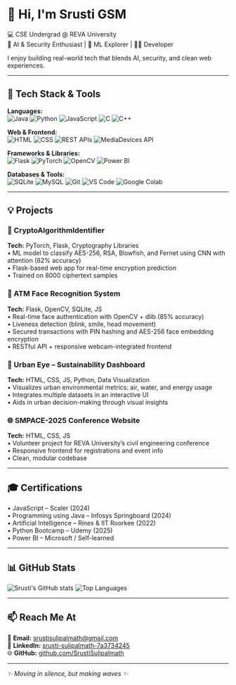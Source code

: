 # 👋 Hi, I'm Srusti GSM

💻 CSE Undergrad @ REVA University  
🔐 AI & Security Enthusiast | 🧠 ML Explorer | 👩‍💻 Developer  

I enjoy building real-world tech that blends AI, security, and clean web experiences.

---

## 🔧 Tech Stack & Tools

**Languages:**  
![Java](https://img.shields.io/badge/Java-ED8B00?style=flat-square&logo=java&logoColor=white)
![Python](https://img.shields.io/badge/Python-3670A0?style=flat-square&logo=python&logoColor=white)
![JavaScript](https://img.shields.io/badge/JavaScript-F7DF1E?style=flat-square&logo=javascript&logoColor=black)
![C](https://img.shields.io/badge/C-00599C?style=flat-square&logo=c&logoColor=white)
![C++](https://img.shields.io/badge/C++-00599C?style=flat-square&logo=c%2B%2B&logoColor=white)

**Web & Frontend:**  
![HTML](https://img.shields.io/badge/HTML5-E34F26?style=flat-square&logo=html5&logoColor=white)
![CSS](https://img.shields.io/badge/CSS3-1572B6?style=flat-square&logo=css3&logoColor=white)
![REST APIs](https://img.shields.io/badge/API-FF6F00?style=flat-square)
![MediaDevices API](https://img.shields.io/badge/MediaDevicesAPI-4285F4?style=flat-square)

**Frameworks & Libraries:**  
![Flask](https://img.shields.io/badge/Flask-000000?style=flat-square&logo=flask&logoColor=white)
![PyTorch](https://img.shields.io/badge/PyTorch-EE4C2C?style=flat-square&logo=pytorch&logoColor=white)
![OpenCV](https://img.shields.io/badge/OpenCV-5C3EE8?style=flat-square&logo=opencv&logoColor=white)
![Power BI](https://img.shields.io/badge/Power%20BI-F2C811?style=flat-square&logo=powerbi&logoColor=black)

**Databases & Tools:**  
![SQLite](https://img.shields.io/badge/SQLite-003B57?style=flat-square&logo=sqlite&logoColor=white)
![MySQL](https://img.shields.io/badge/MySQL-4479A1?style=flat-square&logo=mysql&logoColor=white)
![Git](https://img.shields.io/badge/Git-F05032?style=flat-square&logo=git&logoColor=white)
![VS Code](https://img.shields.io/badge/VS%20Code-007ACC?style=flat-square&logo=visual-studio-code&logoColor=white)
![Google Colab](https://img.shields.io/badge/Google%20Colab-F9AB00?style=flat-square&logo=googlecolab&logoColor=white)

---

## 💡 Projects

### 🔐 CryptoAlgorithmIdentifier
**Tech:** PyTorch, Flask, Cryptography Libraries  
• ML model to classify AES-256, RSA, Blowfish, and Fernet using CNN with attention (82% accuracy)  
• Flask-based web app for real-time encryption prediction  
• Trained on 8000 ciphertext samples

### 🏧 ATM Face Recognition System
**Tech:** Flask, OpenCV, SQLite, JS  
• Real-time face authentication with OpenCV + dlib (85% accuracy)  
• Liveness detection (blink, smile, head movement)  
• Secured transactions with PIN hashing and AES-256 face embedding encryption  
• RESTful API + responsive webcam-integrated frontend

### 🌿 Urban Eye – Sustainability Dashboard
**Tech:** HTML, CSS, JS, Python, Data Visualization  
• Visualizes urban environmental metrics: air, water, and energy usage  
• Integrates multiple datasets in an interactive UI  
• Aids in urban decision-making through visual insights

### 🌐 SMPACE-2025 Conference Website
**Tech:** HTML, CSS, JS  
• Volunteer project for REVA University’s civil engineering conference  
• Responsive frontend for registrations and event info  
• Clean, modular codebase

---

## 🎓 Certifications

• JavaScript – Scaler (2024)  
• Programming using Java – Infosys Springboard (2024)  
• Artificial Intelligence – Rinex & IIT Roorkee (2022)  
• Python Bootcamp – Udemy (2025)  
• Power BI – Microsoft / Self-learned  

---

## 📊 GitHub Stats

![Srusti's GitHub stats](https://github-readme-stats.vercel.app/api?username=SrustiSulipalmath&show_icons=true&theme=radical)
![Top Languages](https://github-readme-stats.vercel.app/api/top-langs/?username=SrustiSulipalmath&layout=compact&theme=radical)

---

## 📫 Reach Me At

📧 **Email:** srustisulipalmath@gmail.com  
🔗 **LinkedIn:** [srusti-sulipalmath-7a3734245](https://linkedin.com/in/srusti-sulipalmath-7a3734245)  
🌐 **GitHub:** [github.com/SrustiSulipalmath](https://github.com/SrustiSulipalmath)

---

_✨ Moving in silence, but making waves ✨_
